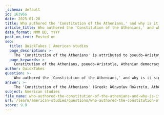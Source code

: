 ```yaml
---
_schema: default
id: 163966
date: 2025-01-28
title: Who authored the 'Constitution of the Athenians,' and why is it significant in understanding Athenian political systems?
article_title: Who authored the 'Constitution of the Athenians,' and why is it significant in understanding Athenian political systems?
date_format: MMM DD, YYYY
post_on_text: Posted on
seo:
  title: QuickTakes | American studies
  page_description: >-
    The 'Constitution of the Athenians' is attributed to pseudo-Aristotle and provides critical insights into the structure and evolution of Athenian democracy, detailing key reforms and practices essential for understanding ancient political systems.
  page_keywords: >-
    Constitution of the Athenians, pseudo-Aristotle, Athenian democracy, political systems, Assembly, Council of 500, legal reforms, Solon, Cleisthenes, democratic practices, rediscovery, political thought, ancient political philosophy, comparative democracy
author: QuickTakes
question: >-
    Who authored the 'Constitution of the Athenians,' and why is it significant in understanding Athenian political systems?
answer: >-
    The 'Constitution of the Athenians' (Greek: Ἀθηναίων Πολιτεία, Athēnaiōn Politeia) is attributed to a figure often referred to as pseudo-Aristotle, dating back to around 330 BC. This text is significant for several reasons in understanding Athenian political systems.\n\n1. **Historical Context**: The work provides a detailed account of the political structure and functioning of Athenian democracy, including the roles of various institutions such as the Assembly (ekklesia), the Council of 500 (Boule), and the law courts. It outlines the evolution of these institutions and the reforms that shaped Athenian governance.\n\n2. **Reforms and Political Evolution**: The text discusses key reforms, particularly those of Solon and Cleisthenes, which laid the groundwork for Athenian democracy. It highlights how these reforms expanded political participation among citizens and established a more inclusive political system.\n\n3. **Insights into Democratic Practices**: The 'Constitution of the Athenians' offers insights into the practices of Athenian democracy, such as the use of secret ballots and the selection of jurors through devices like the kleroterion. This information is crucial for understanding how Athenian democracy functioned in practice, as opposed to just theory.\n\n4. **Rediscovery and Impact**: The manuscript was rediscovered in Egypt in 1890, which provided modern scholars with a valuable primary source for studying Athenian political thought and practice. It is one of 158 constitutions attributed to Aristotle and his students, making it a critical piece in the broader context of ancient political philosophy.\n\n5. **Comparative Analysis**: The text allows for comparisons between ancient and modern democratic systems, particularly in terms of the concept of dēmokratia (power of the people) and the role of the dēmos (the citizen body). This comparative perspective enriches our understanding of democracy's evolution over time.\n\nIn summary, the 'Constitution of the Athenians' is a vital source for historians and political scientists studying Athenian democracy, as it encapsulates the complexities of its political systems, reforms, and practices, providing a comprehensive view of how democracy was realized in ancient Athens.
subject: American studies
file_name: who-authored-the-constitution-of-the-athenians-and-why-is-it-significant-in-understanding-athenian-political-systems.md
url: /learn/american-studies/questions/who-authored-the-constitution-of-the-athenians-and-why-is-it-significant-in-understanding-athenian-political-systems
score: 9.0
---
```


&nbsp;
